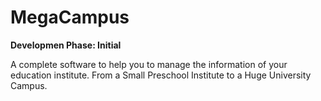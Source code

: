 MegaCampus
==========

**Developmen Phase: Initial**

A complete software to help you to manage the information of your education institute.
From a Small Preschool Institute to a Huge University Campus.